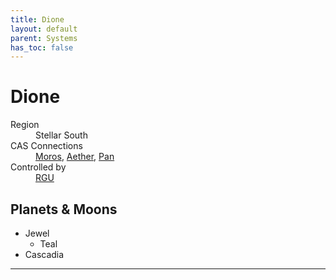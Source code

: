 ```yaml
---
title: Dione
layout: default
parent: Systems
has_toc: false
---
```


# Dione
<dl>
    <dt>Region</dt><dd>Stellar South</dd>
    <dt>CAS Connections</dt><dd><a href="../moros/">Moros</a>, <a href="../aether/">Aether</a>, <a href="../pan/">Pan</a></dd>
    <dt>Controlled by</dt><dd><a href="../../factions/rgu/">RGU</a></dd>
    <!-- <dt>Population</dt><dd>///</dd> -->
</dl>

## Planets & Moons
* Jewel
    * Teal
* Cascadia

<!-- ## Stations
* TBD -->

----
